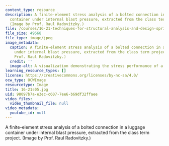 ```yaml
---
content_type: resource
description: A finite-element stress analysis of a bolted connection in a luggage
  container under internal blast pressure, extracted from the class term project.
  (Image by Prof. Raul Radovitzky.)
file: /courses/16-21-techniques-for-structural-analysis-and-design-spring-2005/98097b7ae3ecc6077ee6b69df32ffaee_16-21s05.jpg
file_size: 49668
file_type: image/jpeg
image_metadata:
  caption: A finite-element stress analysis of a bolted connection in a luggage container
    under internal blast pressure, extracted from the class term project. (Image by
    Prof. Raul Radovitzky.)
  credit: ''
  image-alt: A visualization demonstrating the stress performance of a luggage container.
learning_resource_types: []
license: https://creativecommons.org/licenses/by-nc-sa/4.0/
ocw_type: OCWImage
resourcetype: Image
title: 16-21s05.jpg
uid: 98097b7a-e3ec-c607-7ee6-b69df32ffaee
video_files:
  video_thumbnail_file: null
video_metadata:
  youtube_id: null
---
```

A finite-element stress analysis of a bolted connection in a luggage container under internal blast pressure, extracted from the class term project. (Image by Prof. Raul Radovitzky.)